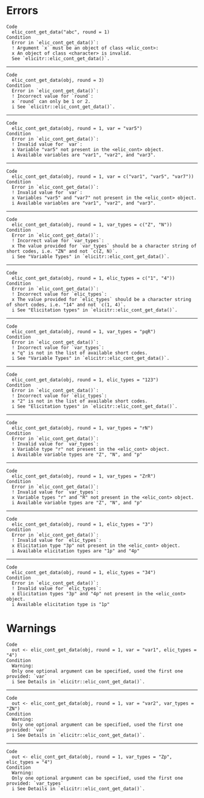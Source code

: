 # Errors

    Code
      elic_cont_get_data("abc", round = 1)
    Condition
      Error in `elic_cont_get_data()`:
      ! Argument `x` must be an object of class <elic_cont>:
      x An object of class <character> is invalid.
      See `elicitr::elic_cont_get_data()`.

---

    Code
      elic_cont_get_data(obj, round = 3)
    Condition
      Error in `elic_cont_get_data()`:
      ! Incorrect value for `round`:
      x `round` can only be 1 or 2.
      i See `elicitr::elic_cont_get_data()`.

---

    Code
      elic_cont_get_data(obj, round = 1, var = "var5")
    Condition
      Error in `elic_cont_get_data()`:
      ! Invalid value for `var`:
      x Variable "var5" not present in the <elic_cont> object.
      i Available variables are "var1", "var2", and "var3".

---

    Code
      elic_cont_get_data(obj, round = 1, var = c("var1", "var5", "var7"))
    Condition
      Error in `elic_cont_get_data()`:
      ! Invalid value for `var`:
      x Variables "var5" and "var7" not present in the <elic_cont> object.
      i Available variables are "var1", "var2", and "var3".

---

    Code
      elic_cont_get_data(obj, round = 1, var_types = c("Z", "N"))
    Condition
      Error in `elic_cont_get_data()`:
      ! Incorrect value for `var_types`:
      x The value provided for `var_types` should be a character string of short codes, i.e. "ZN" and not `c(Z, N)`.
      i See "Variable Types" in `elicitr::elic_cont_get_data()`.

---

    Code
      elic_cont_get_data(obj, round = 1, elic_types = c("1", "4"))
    Condition
      Error in `elic_cont_get_data()`:
      ! Incorrect value for `elic_types`:
      x The value provided for `elic_types` should be a character string of short codes, i.e. "14" and not `c(1, 4)`.
      i See "Elicitation types" in `elicitr::elic_cont_get_data()`.

---

    Code
      elic_cont_get_data(obj, round = 1, var_types = "pqR")
    Condition
      Error in `elic_cont_get_data()`:
      ! Incorrect value for `var_types`:
      x "q" is not in the list of available short codes.
      i See "Variable Types" in `elicitr::elic_cont_get_data()`.

---

    Code
      elic_cont_get_data(obj, round = 1, elic_types = "123")
    Condition
      Error in `elic_cont_get_data()`:
      ! Incorrect value for `elic_types`:
      x "2" is not in the list of available short codes.
      i See "Elicitation types" in `elicitr::elic_cont_get_data()`.

---

    Code
      elic_cont_get_data(obj, round = 1, var_types = "rN")
    Condition
      Error in `elic_cont_get_data()`:
      ! Invalid value for `var_types`:
      x Variable type "r" not present in the <elic_cont> object.
      i Available variable types are "Z", "N", and "p"

---

    Code
      elic_cont_get_data(obj, round = 1, var_types = "ZrR")
    Condition
      Error in `elic_cont_get_data()`:
      ! Invalid value for `var_types`:
      x Variable types "r" and "R" not present in the <elic_cont> object.
      i Available variable types are "Z", "N", and "p"

---

    Code
      elic_cont_get_data(obj, round = 1, elic_types = "3")
    Condition
      Error in `elic_cont_get_data()`:
      ! Invalid value for `elic_types`:
      x Elicitation type "3p" not present in the <elic_cont> object.
      i Available elicitation types are "1p" and "4p"

---

    Code
      elic_cont_get_data(obj, round = 1, elic_types = "34")
    Condition
      Error in `elic_cont_get_data()`:
      ! Invalid value for `elic_types`:
      x Elicitation types "3p" and "4p" not present in the <elic_cont> object.
      i Available elicitation type is "1p"

# Warnings

    Code
      out <- elic_cont_get_data(obj, round = 1, var = "var1", elic_types = "4")
    Condition
      Warning:
      Only one optional argument can be specified, used the first one provided: `var`
      i See Details in `elicitr::elic_cont_get_data()`.

---

    Code
      out <- elic_cont_get_data(obj, round = 1, var = "var2", var_types = "ZN")
    Condition
      Warning:
      Only one optional argument can be specified, used the first one provided: `var`
      i See Details in `elicitr::elic_cont_get_data()`.

---

    Code
      out <- elic_cont_get_data(obj, round = 1, var_types = "Zp", elic_types = "4")
    Condition
      Warning:
      Only one optional argument can be specified, used the first one provided: `var_types`
      i See Details in `elicitr::elic_cont_get_data()`.

